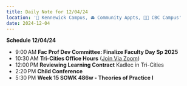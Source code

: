 ```yaml
---
title: Daily Note for 12/04/24
location: '🏫 Kennewick Campus, 🚘 Community Appts, 🌃🏫 CBC Campus'
date: 2024-12-04
---
```

**Schedule 12/04/24**
- 9:00 AM **Fac Prof Dev Committee: Finalize Faculty Day Sp 2025**
- 10:30 AM **Tri-Cities Office Hours** ([Join Via Zoom]( https://heritage.zoom.us/my/dr.jacob))
- 12:00 PM **Reviewing Learning Contract** Kadlec in Tri-Cities
- 2:20 PM **Child Conference**
- 5:30 PM **Week 15 SOWK 486w - Theories of Practice I**